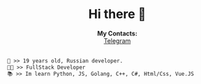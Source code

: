 <h1 align="center">Hi there 👋</h1>

<p align="center">
  <b>My Contacts:</b><br>
  <a href="https://t.me/kumchick2">Telegram</a>
  <br><br>
  
```diff
👤 >> 19 years old, Russian developer.
👨‍💻 >> FullStack Developer
📚 >> Im learn Python, JS, Golang, C++, C#, Html/Css, Vue.JS
```
